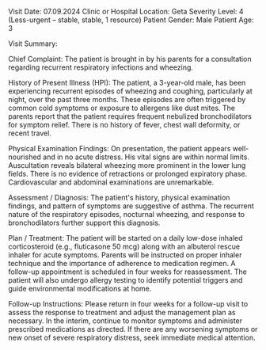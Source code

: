 Visit Date: 07.09.2024
Clinic or Hospital Location: Geta
Severity Level: 4 (Less-urgent – stable, stable, 1 resource)
Patient Gender: Male
Patient Age: 3

Visit Summary:

Chief Complaint: The patient is brought in by his parents for a consultation regarding recurrent respiratory infections and wheezing.

History of Present Illness (HPI): The patient, a 3-year-old male, has been experiencing recurrent episodes of wheezing and coughing, particularly at night, over the past three months. These episodes are often triggered by common cold symptoms or exposure to allergens like dust mites. The parents report that the patient requires frequent nebulized bronchodilators for symptom relief. There is no history of fever, chest wall deformity, or recent travel.

Physical Examination Findings: On presentation, the patient appears well-nourished and in no acute distress. His vital signs are within normal limits. Auscultation reveals bilateral wheezing more prominent in the lower lung fields. There is no evidence of retractions or prolonged expiratory phase. Cardiovascular and abdominal examinations are unremarkable.

Assessment / Diagnosis: The patient's history, physical examination findings, and pattern of symptoms are suggestive of asthma. The recurrent nature of the respiratory episodes, nocturnal wheezing, and response to bronchodilators further support this diagnosis.

Plan / Treatment: The patient will be started on a daily low-dose inhaled corticosteroid (e.g., fluticasone 50 mcg) along with an albuterol rescue inhaler for acute symptoms. Parents will be instructed on proper inhaler technique and the importance of adherence to medication regimen. A follow-up appointment is scheduled in four weeks for reassessment. The patient will also undergo allergy testing to identify potential triggers and guide environmental modifications at home.

Follow-up Instructions: Please return in four weeks for a follow-up visit to assess the response to treatment and adjust the management plan as necessary. In the interim, continue to monitor symptoms and administer prescribed medications as directed. If there are any worsening symptoms or new onset of severe respiratory distress, seek immediate medical attention.